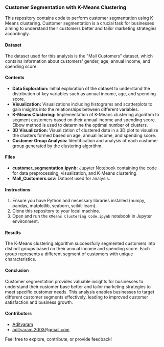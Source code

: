 ### Customer Segmentation with K-Means Clustering

This repository contains code to perform customer segmentation using K-Means clustering. Customer segmentation is a crucial task for businesses aiming to understand their customers better and tailor marketing strategies accordingly.

#### Dataset
The dataset used for this analysis is the "Mall Customers" dataset, which contains information about customers' gender, age, annual income, and spending score.

#### Contents
- **Data Exploration:** Initial exploration of the dataset to understand the distribution of key variables such as annual income, age, and spending score.
- **Visualization:** Visualizations including histograms and scatterplots to gain insights into the relationships between different variables.
- **K-Means Clustering:** Implementation of K-Means clustering algorithm to segment customers based on their annual income and spending score. Elbow method is used to determine the optimal number of clusters.
- **3D Visualization:** Visualization of clustered data in a 3D plot to visualize the clusters formed based on age, annual income, and spending score.
- **Customer Group Analysis:** Identification and analysis of each customer group generated by the clustering algorithm.

#### Files
- **customer_segmentation.ipynb:** Jupyter Notebook containing the code for data preprocessing, visualization, and K-Means clustering.
- **Mall_Customers.csv:** Dataset used for analysis.

#### Instructions
1. Ensure you have Python and necessary libraries installed (numpy, pandas, matplotlib, seaborn, scikit-learn).
2. Clone this repository to your local machine.
3. Open and run the `KMeans Clustering Code.ipynb` notebook in Jupyter environment.

#### Results
The K-Means clustering algorithm successfully segmented customers into distinct groups based on their annual income and spending score. Each group represents a different segment of customers with unique characteristics.

#### Conclusion
Customer segmentation provides valuable insights for businesses to understand their customer base better and tailor marketing strategies to meet specific customer needs. This analysis enables businesses to target different customer segments effectively, leading to improved customer satisfaction and business growth.

#### Contributors
- [Adityaram](https://github.com/adityaram-2003)
- adityaram.2003@gmail.com

Feel free to explore, contribute, or provide feedback!
